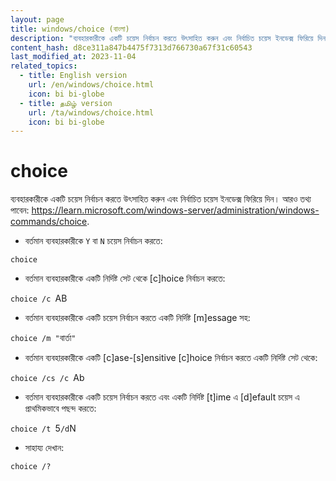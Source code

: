```yaml
---
layout: page
title: windows/choice (বাংলা)
description: "ব্যবহারকারীকে একটি চয়েস নির্বাচন করতে উৎসাহিত করুন এবং নির্বাচিত চয়েস ইনডেক্স ফিরিয়ে দিন।"
content_hash: d8ce311a847b4475f7313d766730a67f31c60543
last_modified_at: 2023-11-04
related_topics:
  - title: English version
    url: /en/windows/choice.html
    icon: bi bi-globe
  - title: தமிழ் version
    url: /ta/windows/choice.html
    icon: bi bi-globe
---
```

# choice

ব্যবহারকারীকে একটি চয়েস নির্বাচন করতে উৎসাহিত করুন এবং নির্বাচিত চয়েস ইনডেক্স ফিরিয়ে দিন।
আরও তথ্য পাবেন: <https://learn.microsoft.com/windows-server/administration/windows-commands/choice>.

- বর্তমান ব্যবহারকারীকে `Y` বা `N` চয়েস নির্বাচন করতে:

`choice`

- বর্তমান ব্যবহারকারীকে একটি নির্দিষ্ট সেট থেকে [c]hoice নির্বাচন করতে:

`choice /c `<span class="tldr-var badge badge-pill bg-dark-lm bg-white-dm text-white-lm text-dark-dm font-weight-bold">AB</span>

- বর্তমান ব্যবহারকারীকে একটি চয়েস নির্বাচন করতে একটি নির্দিষ্ট [m]essage সহ:

`choice /m "`<span class="tldr-var badge badge-pill bg-dark-lm bg-white-dm text-white-lm text-dark-dm font-weight-bold">বার্তা</span>`"`

- বর্তমান ব্যবহারকারীকে একটি [c]ase-[s]ensitive [c]hoice নির্বাচন করতে একটি নির্দিষ্ট সেট থেকে:

`choice /cs /c `<span class="tldr-var badge badge-pill bg-dark-lm bg-white-dm text-white-lm text-dark-dm font-weight-bold">Ab</span>

- বর্তমান ব্যবহারকারীকে একটি চয়েস নির্বাচন করতে এবং একটি নির্দিষ্ট [t]ime এ [d]efault চয়েস এ প্রাথমিকভাবে পছন্দ করতে:

`choice /t `<span class="tldr-var badge badge-pill bg-dark-lm bg-white-dm text-white-lm text-dark-dm font-weight-bold">5</span>` /d `<span class="tldr-var badge badge-pill bg-dark-lm bg-white-dm text-white-lm text-dark-dm font-weight-bold">N</span>

- সাহায্য দেখান:

`choice /?`
